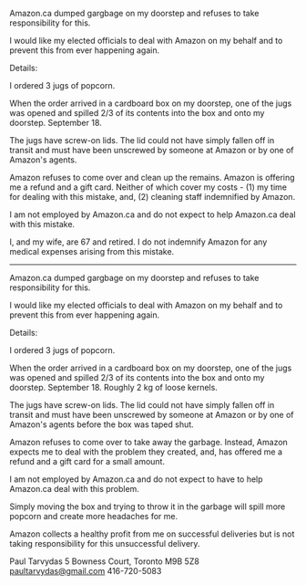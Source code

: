 Amazon.ca dumped gargbage on my doorstep and refuses to take responsibility for this.

I would like my elected officials to deal with Amazon on my behalf and to prevent this from ever happening again.

Details:

I ordered 3 jugs of popcorn.

When the order arrived in a cardboard box on my doorstep, one of the jugs was opened and spilled 2/3 of its contents into the box and onto my doorstep.  September 18.

The jugs have screw-on lids.  The lid could not have simply fallen off in transit and must have been unscrewed by someone at Amazon or by one of Amazon's agents.

Amazon refuses to come over and clean up the remains.   Amazon is offering me a refund and a gift card. Neither of which cover my costs - (1) my time for dealing with this mistake, and, (2) cleaning staff indemnified by Amazon. 

I am not employed by Amazon.ca and do not expect to help Amazon.ca deal with this mistake.

I, and my wife, are 67 and retired.  I do not indemnify Amazon for any medical expenses arising from this mistake.

---

Amazon.ca dumped gargbage on my doorstep and refuses to take responsibility for this.

I would like my elected officials to deal with Amazon on my behalf and to prevent this from ever happening again.

Details:

I ordered 3 jugs of popcorn.  

When the order arrived in a cardboard box on my doorstep, one of the jugs was opened and spilled 2/3 of its contents into the box and onto my doorstep.  September 18.  Roughly 2 kg of loose kernels.

The jugs have screw-on lids.  The lid could not have simply fallen off in transit and must have been unscrewed by someone at Amazon or by one of Amazon's agents before the box was taped shut.

Amazon refuses to come over to take away the garbage.  Instead, Amazon expects me to deal with the problem they created, and, has offered me a refund and a gift card for a small amount.

I am not employed by Amazon.ca and do not expect to have to help Amazon.ca deal with this problem.

Simply moving the box and trying to throw it in the garbage will spill more popcorn and create more headaches for me.

Amazon collects a healthy profit from me on successful deliveries but is not taking responsibility for this unsuccessful delivery.

Paul Tarvydas
5 Bowness Court,
Toronto
M9B 5Z8
paultarvydas@gmail.com
416-720-5083